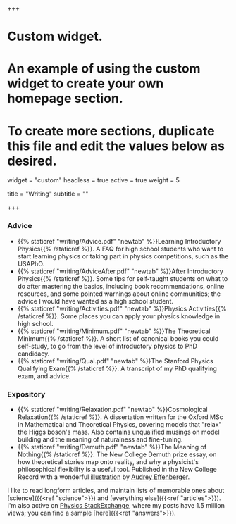 +++
# Custom widget.
# An example of using the custom widget to create your own homepage section.
# To create more sections, duplicate this file and edit the values below as desired.
widget = "custom"
headless = true
active = true
weight = 5

title = "Writing"
subtitle = ""

+++

### Advice 

- {{% staticref "writing/Advice.pdf" "newtab" %}}Learning Introductory Physics{{% /staticref %}}. A FAQ for high school students who want to start learning physics or taking part in physics competitions, such as the USAPhO. 
- {{% staticref "writing/AdviceAfter.pdf" "newtab" %}}After Introductory Physics{{% /staticref %}}. Some tips for self-taught students on what to do after mastering the basics, including book recommendations, online resources, and some pointed warnings about online communities; the advice I would have wanted as a high school student.
- {{% staticref "writing/Activities.pdf" "newtab" %}}Physics Activities{{% /staticref %}}. Some places you can apply your physics knowledge in high school.
- {{% staticref "writing/Minimum.pdf" "newtab" %}}The Theoretical Minimum{{% /staticref %}}. A short list of canonical books you could self-study, to go from the level of introductory physics to PhD candidacy.
- {{% staticref "writing/Qual.pdf" "newtab" %}}The Stanford Physics Qualifying Exam{{% /staticref %}}. A transcript of my PhD qualifying exam, and advice.

### Expository

- {{% staticref "writing/Relaxation.pdf" "newtab" %}}Cosmological Relaxation{{% /staticref %}}. A dissertation written for the Oxford MSc in Mathematical and Theoretical Physics, covering models that "relax" the Higgs boson's mass. Also contains unqualified musings on model building and the meaning of naturalness and fine-tuning.
- {{% staticref "writing/Demuth.pdf" "newtab" %}}The Meaning of Nothing{{% /staticref %}}. The New College Demuth prize essay, on how theoretical stories map onto reality, and why a physicist's philosophical flexibility is a useful tool. Published in the New College Record with a wonderful [illustration](https://aeffen.github.io/art.html) by [Audrey Effenberger](https://aeffen.github.io/).

I like to read longform articles, and maintain lists of memorable ones about [science]({{<ref "science">}}) and [everything else]({{<ref "articles">}}). I'm also active on [Physics StackExchange](https://physics.stackexchange.com/users/83398/knzhou), where my posts have 1.5 million views; you can find a sample [here]({{<ref "answers">}}).